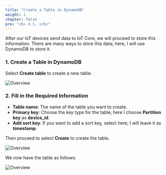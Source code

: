 ```yaml
---
title: "Create a Table in DynamoDB"
weight: 1
chapter: false
pre: "<b> 3.1. </b>"
---
```


After our IoT devices send data to IoT Core, we will proceed to store this information. There are many ways to store this data; here, I will use DynamoDB to store it.

### 1. Create a Table in DynamoDB

Select **Create table** to create a new table.

![Overview](/fcj-ss2-workshop-003/images/32.png)

### 2. Fill in the Required Information

- **Table name**: The name of the table you want to create.
- **Primary key**: Choose the key type for the table; here I choose **Partition key** as **device_id**.
- **Add sort key**: If you want to add a sort key, select here; I will leave it as **timestamp**.

Then proceed to select **Create** to create the table.

![Overview](/fcj-ss2-workshop-003/images/33.png)

We now have the table as follows:

![Overview](/fcj-ss2-workshop-003/images/34.png) 
